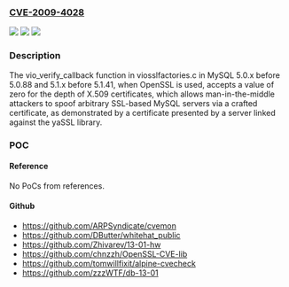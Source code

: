 ### [CVE-2009-4028](https://cve.mitre.org/cgi-bin/cvename.cgi?name=CVE-2009-4028)
![](https://img.shields.io/static/v1?label=Product&message=n%2Fa&color=blue)
![](https://img.shields.io/static/v1?label=Version&message=%3D%20n%2Fa%20&color=brighgreen)
![](https://img.shields.io/static/v1?label=Vulnerability&message=n%2Fa&color=brighgreen)

### Description

The vio_verify_callback function in viosslfactories.c in MySQL 5.0.x before 5.0.88 and 5.1.x before 5.1.41, when OpenSSL is used, accepts a value of zero for the depth of X.509 certificates, which allows man-in-the-middle attackers to spoof arbitrary SSL-based MySQL servers via a crafted certificate, as demonstrated by a certificate presented by a server linked against the yaSSL library.

### POC

#### Reference
No PoCs from references.

#### Github
- https://github.com/ARPSyndicate/cvemon
- https://github.com/DButter/whitehat_public
- https://github.com/Zhivarev/13-01-hw
- https://github.com/chnzzh/OpenSSL-CVE-lib
- https://github.com/tomwillfixit/alpine-cvecheck
- https://github.com/zzzWTF/db-13-01

